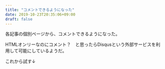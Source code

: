 ```yaml
---
title: "コメントできるようになった"
date: 2019-10-23T20:35:06+09:00
draft: false
---
```


各記事の個別ページから、コメントできるようになった。

HTMLオンリーなのにコメント？　と思ったらDisqusという外部サービスを利用して可能にしているようだ。

これから試す↓
